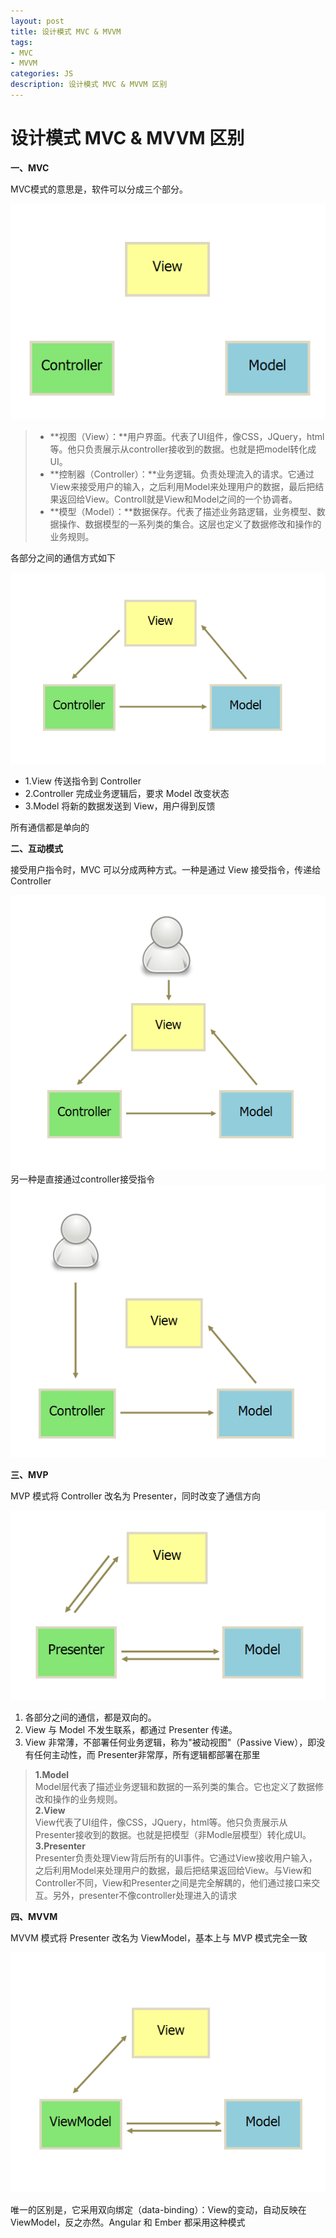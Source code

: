 ```yaml
---
layout: post
title: 设计模式 MVC & MVVM
tags:
- MVC
- MVVM
categories: JS
description: 设计模式 MVC & MVVM 区别
---
```

# 设计模式 MVC & MVVM 区别

**一、MVC**

MVC模式的意思是，软件可以分成三个部分。
<div class="rd">
<img src="/assets/images/2016/7-8-9/9-21-1.png" />
</div>

> + **视图（View）：**用户界面。代表了UI组件，像CSS，JQuery，html等。他只负责展示从controller接收到的数据。也就是把model转化成UI。
> + **控制器（Controller）：**业务逻辑。负责处理流入的请求。它通过View来接受用户的输入，之后利用Model来处理用户的数据，最后把结果返回给View。Controll就是View和Model之间的一个协调者。
> + **模型（Model）：**数据保存。代表了描述业务路逻辑，业务模型、数据操作、数据模型的一系列类的集合。这层也定义了数据修改和操作的业务规则。

各部分之间的通信方式如下
<div class="rd">
<img src="/assets/images/2016/7-8-9/9-21-2.png" />
</div>

- 1.View 传送指令到 Controller
- 2.Controller 完成业务逻辑后，要求 Model 改变状态
- 3.Model 将新的数据发送到 View，用户得到反馈

所有通信都是单向的

**二、互动模式**

接受用户指令时，MVC 可以分成两种方式。一种是通过 View 接受指令，传递给 Controller
<div class="rd">
<img src="/assets/images/2016/7-8-9/9-21-3.png" />
</div>
另一种是直接通过controller接受指令
<div class="rd">
<img src="/assets/images/2016/7-8-9/9-21-4.png" />
</div>

**三、MVP**

MVP 模式将 Controller 改名为 Presenter，同时改变了通信方向
<div class="rd">
<img src="/assets/images/2016/7-8-9/9-21-5.png" />
</div>

1. 各部分之间的通信，都是双向的。
2. View 与 Model 不发生联系，都通过 Presenter 传递。
3. View 非常薄，不部署任何业务逻辑，称为"被动视图"（Passive View），即没有任何主动性，而 Presenter非常厚，所有逻辑都部署在那里

> **1.Model**  
Model层代表了描述业务逻辑和数据的一系列类的集合。它也定义了数据修改和操作的业务规则。  
> **2.View**  
View代表了UI组件，像CSS，JQuery，html等。他只负责展示从Presenter接收到的数据。也就是把模型（非Modle层模型）转化成UI。  
> **3.Presenter**   
Presenter负责处理View背后所有的UI事件。它通过View接收用户输入，之后利用Model来处理用户的数据，最后把结果返回给View。与View和Controller不同，View和Presenter之间是完全解耦的，他们通过接口来交互。另外，presenter不像controller处理进入的请求

**四、MVVM**

MVVM 模式将 Presenter 改名为 ViewModel，基本上与 MVP 模式完全一致
<div class="rd">
<img src="/assets/images/2016/7-8-9/9-21-6.png" />
</div>

唯一的区别是，它采用双向绑定（data-binding）：View的变动，自动反映在 ViewModel，反之亦然。Angular 和 Ember 都采用这种模式


























